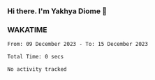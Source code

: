 ### Hi there. I'm Yakhya Diome 👋

### WAKATIME
<!--START_SECTION:waka-->

```txt
From: 09 December 2023 - To: 15 December 2023

Total Time: 0 secs

No activity tracked
```

<!--END_SECTION:waka-->
